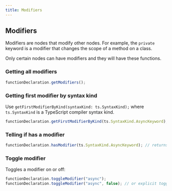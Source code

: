 ```yaml
---
title: Modifiers
---
```


## Modifiers

Modifiers are nodes that modify other nodes. For example, the `private` keyword is a modifier that changes the scope of a method on a class.

Only certain nodes can have modifiers and they will have these functions.

### Getting all modifiers

```typescript
functionDeclaration.getModifiers();
```

### Getting first modifier by syntax kind

Use `getFirstModifierByKind(syntaxKind: ts.SyntaxKind);` where `ts.SyntaxKind` is a TypeScript compiler syntax kind.

```typescript
functionDeclaration.getFirstModifierByKind(ts.SyntaxKind.AsyncKeyword);
```

### Telling if has a modifier

```typescript
functionDeclaration.hasModifier(ts.SyntaxKind.AsyncKeyword); // returns: boolean
```

### Toggle modifier

Toggles a modifier on or off:

```typescript
functionDeclaration.toggleModifier("async");
functionDeclaration.toggleModifier("async", false); // or explicit toggle
```
